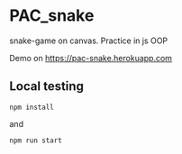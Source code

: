 # PAC_snake
snake-game on canvas. 
Рractice in js OOP

Demo on https://pac-snake.herokuapp.com

## Local testing

```
npm install
```
and 
```code
npm run start
```
